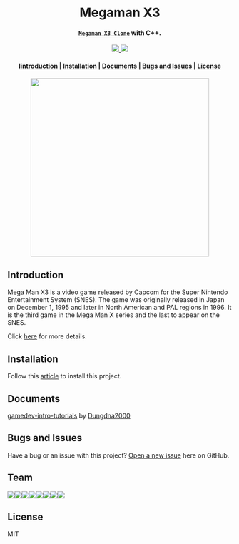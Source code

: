 <h1 align="center">
  <br>Megaman X3<br>
</h1>

<h4 align="center">
  <a href="https://github.com/tvc12/Mega-Man-X3" target="_blank"><code>Megaman X3 Clone</code></a> with C++.
</h4>

<p align="center">
  <a href="#">
    <img src="https://travis-ci.org/cuongw/dotfiles.svg?branch=master"/>
  </a>
  
  <a href="https://github.com/tvc12/Mega-Man-X3/blob/master/LICENSE">
    <img src="https://img.shields.io/github/license/tvc12/Mega-Man-X3.svg"/>
  </a>
</p>

<div align="center">
  <h4>
    <a href="#introduction">Iintroduction</a> |
    <a href="#installation">Installation</a> |
    <a href="#documents">Documents</a> |
    <a href="#bugs-and-issues">Bugs and Issues</a> |
    <a href="#license">License</a>
  </h4>
</div>

<p align="center">
<img src="https://user-images.githubusercontent.com/34389409/49020554-4eeef500-f1c3-11e8-823a-9fe46a35faf2.jpg" width="400"/>
</p>

## Introduction

Mega Man X3 is a video game released by Capcom for the Super Nintendo Entertainment System (SNES). The game was originally released in Japan on December 1, 1995 and later in North American and PAL regions in 1996. It is the third game in the Mega Man X series and the last to appear on the SNES.

Click [here](https://en.wikipedia.org/wiki/Mega_Man_X3) for more details.

## Installation

Follow this [article](https://www.wikihow.com/Compile-CPP-File-to-EXE) to install this project.

## Documents

[gamedev-intro-tutorials](https://github.com/Dungdna2000/gamedev-intro-tutorials) by [Dungdna2000](https://github.com/Dungdna2000)

## Bugs and Issues

Have a bug or an issue with this project? [Open a new issue](https://github.com/tvc12/Mega-Man-X3/issues) here on GitHub.

## Team

[![](https://sourcerer.io/fame/tvc12/tvc12/Mega-Man-X3/images/0)](https://sourcerer.io/fame/tvc12/tvc12/Mega-Man-X3/links/0)[![](https://sourcerer.io/fame/tvc12/tvc12/Mega-Man-X3/images/1)](https://sourcerer.io/fame/tvc12/tvc12/Mega-Man-X3/links/1)[![](https://sourcerer.io/fame/tvc12/tvc12/Mega-Man-X3/images/2)](https://sourcerer.io/fame/tvc12/tvc12/Mega-Man-X3/links/2)[![](https://sourcerer.io/fame/tvc12/tvc12/Mega-Man-X3/images/3)](https://sourcerer.io/fame/tvc12/tvc12/Mega-Man-X3/links/3)[![](https://sourcerer.io/fame/tvc12/tvc12/Mega-Man-X3/images/4)](https://sourcerer.io/fame/tvc12/tvc12/Mega-Man-X3/links/4)[![](https://sourcerer.io/fame/tvc12/tvc12/Mega-Man-X3/images/5)](https://sourcerer.io/fame/tvc12/tvc12/Mega-Man-X3/links/5)[![](https://sourcerer.io/fame/tvc12/tvc12/Mega-Man-X3/images/6)](https://sourcerer.io/fame/tvc12/tvc12/Mega-Man-X3/links/6)[![](https://sourcerer.io/fame/tvc12/tvc12/Mega-Man-X3/images/7)](https://sourcerer.io/fame/tvc12/tvc12/Mega-Man-X3/links/7)

## License

MIT
